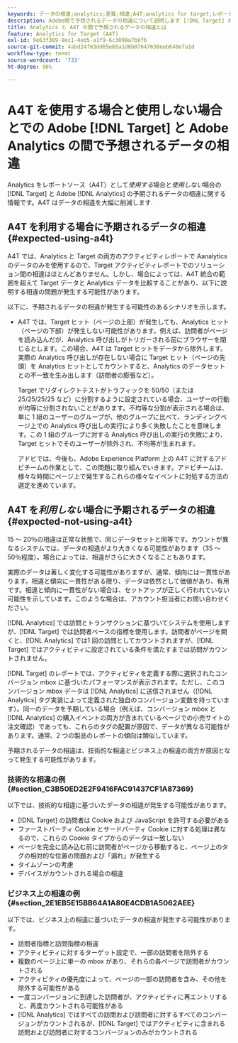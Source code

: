 ```yaml
---
keywords: データの相違;analytics;差異;相違;A4T;analytics for target;レポートソースとしての analytics;食い違い;不整合
description: Adobe間で予想されるデータの相違について説明します [!DNL Target] および Analytics を [!DNL Target] (A4T)：データの相違を完全に排除します。
title: Analytics と A4T の間で予期されるデータの相違とは
feature: Analytics for Target (A4T)
exl-id: 9e63f309-8ec1-4ed5-a1f9-6c3098a7b8f6
source-git-commit: 4abd24f63dd65e65a1d8b07647630eeb640e7a1d
workflow-type: tm+mt
source-wordcount: '733'
ht-degree: 96%

---
```


# A4T を使用する場合と使用しない場合とでの Adobe [!DNL Target] と Adobe Analytics の間で予想されるデータの相違

Analytics をレポートソース（A4T）として&#x200B;*使用する*&#x200B;場合と&#x200B;*使用しない*&#x200B;場合の [!DNL Target] と Adobe [!DNL Analytics] の予期されるデータの相違に関する情報です。A4T はデータの相違を大幅に削減します.

## A4T を利用する場合に予期されるデータの相違 {#expected-using-a4t}

A4T では、Analytics と Target の両方のアクティビティレポートで Aanalytics のデータのみを使用するので、Target アクティビティレポートでのソリューション間の相違はほとんどありません。しかし、場合によっては、A4T 統合の範囲を超えて Target データと Analytics データを比較することがあり、以下に説明する相違の問題が発生する可能性があります。

以下に、予期されるデータの相違が発生する可能性のあるシナリオを示します。

* A4T では、Target ヒット（ページの上部）が発生しても、Analytics ヒット（ページの下部）が発生しない可能性があります。例えば、訪問者がページを読み込んだが、Analytics 呼び出しがトリガーされる前にブラウザーを閉じるとします。この場合、A4T は Target ヒットをデータから除外します。実際の Analytics 呼び出しが存在しない場合に Target ヒット（ページの先頭）を Analytics ヒットとしてカウントすると、Analytics のデータセットとの不一致を生み出します（訪問者の膨張など）。

   Target でリダイレクトテストがトラフィックを 50/50（または 25/25/25/25 など）に分割するように設定されている場合、ユーザーの行動が均等に分割されないことがあります。不均等な分割が表示される場合は、単に 1 組のユーザーのグループが、他のグループに比べて、ランディングページ上での Analytics 呼び出しの実行により多く失敗したことを意味します。この 1 組のグループに対する Analytics 呼び出しの実行の失敗により、Target ヒットでそのユーザーが除外され、不均等が生まれます。

   アドビでは、今後も、Adobe Experience Platform 上の A4T に対するアドビチームの作業として、この問題に取り組んでいきます。アドビチームは、様々な時間にページ上で発生するこれらの様々なイベントに対処する方法の選定を進めています。

## A4T を&#x200B;*利用しない*&#x200B;場合に予期されるデータの相違 {#expected-not-using-a4t}

15 ～ 20％の相違は正常な状態で、同じデータセットと同等です。カウントが異なるシステムでは、データの相違がより大きくなる可能性があります（35 ～ 50％程度）。場合によっては、相違がさらに大きくなることもあります。

実際のデータは著しく変化する可能性がありますが、通常、傾向には一貫性があります。相違と傾向に一貫性がある限り、データは依然として価値があり、有用です。相違と傾向に一貫性がない場合は、セットアップが正しく行われていない可能性を示しています。このような場合は、アカウント担当者にお問い合わせください。

[!DNL Analytics] では訪問とトランザクションに基づいてシステムを使用しますが、[!DNL Target] では訪問者ベースの指標を使用します。訪問者がページを開くと、[!DNL Analytics] では1 回の訪問としてカウントされますが、[!DNL Target] ではアクティビティに設定されている条件を満たすまでは訪問がカウントされません。

[!DNL Target] のレポートでは、アクティビティを定義する際に選択されたコンバージョン mbox に基づいたパフォーマンスが表示されます。ただし、このコンバージョン mbox データは [!DNL Analytics] に送信されません（[!DNL Analytics] タグ実装によって定義された独自のコンバージョン変数を持っています）。同一のデータを予期している場合（例えば、コンバージョン mbox と [!DNL Analytics] の購入イベントの両方が含まれているページでの小売サイトの注文確認）であっても、これらのタグの配置が原因で、データが異なる可能性があります。通常、2 つの製品のレポートの傾向は類似しています。

予期されるデータの相違は、技術的な相違とビジネス上の相違の両方が原因となって発生する可能性があります。

### 技術的な相違の例 {#section_C3B50ED2E2F9416FAC91437CF1A87369}

以下では、技術的な相違に基づいたデータの相違が発生する可能性があります。

* [!DNL Target] の訪問者は Cookie および JavaScript を許可する必要がある
* ファーストパーティ Cookie とサードパーティ Cookie に対する処理は異なるので、これらの Cookie タイプからのデータは一致しない
* ページを完全に読み込む前に訪問者がページから移動すると、ページ上のタグの相対的な位置の問題および「漏れ」が発生する
* タイムゾーンの考慮
* デバイスがカウントされる場合の相違

### ビジネス上の相違の例 {#section_2E1EB5E15BB64A1A80E4CDB1A5062AEE}

以下では、ビジネス上の相違に基づいたデータの相違が発生する可能性があります。

* 訪問者指標と訪問指標の相違
* アクティビティに対するターゲット設定で、一部の訪問者を除外する
* 複数のページ上に単一の mbox があり、それらの各ページで訪問者がカウントされる
* アクティビティの優先度によって、ページの一部の訪問者を含み、その他を除外する可能性がある
* 一度コンバージョンに到達した訪問者が、アクティビティに再エントリすると、再度カウントされる可能性がある
* [!DNL Analytics] ではすべての訪問および訪問者に対するすべてのコンバージョンがカウントされるが、[!DNL Target] ではアクティビティに含まれる訪問および訪問者に対するコンバージョンのみがカウントされる
